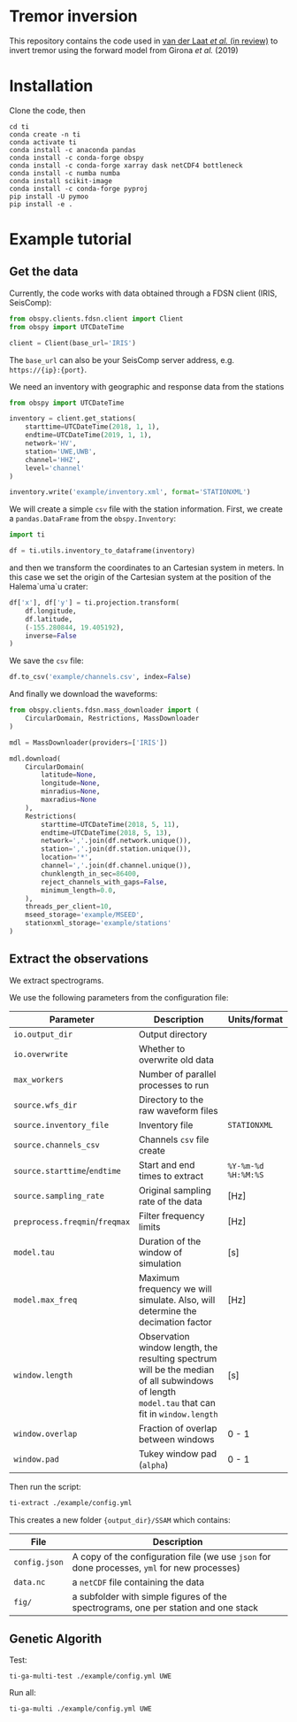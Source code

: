# Tremor inversion 

This repository contains the code used in [van der Laat *et al.* (in review)]() to invert tremor using the forward model from Girona *et al.* (2019) 

# Installation

Clone the code, then

    cd ti
    conda create -n ti
    conda activate ti
    conda install -c anaconda pandas
    conda install -c conda-forge obspy
    conda install -c conda-forge xarray dask netCDF4 bottleneck
    conda install -c numba numba
    conda install scikit-image
    conda install -c conda-forge pyproj
    pip install -U pymoo
    pip install -e .

# Example tutorial

## Get the data

Currently, the code works with data obtained through a FDSN client (IRIS, SeisComp):


```python
from obspy.clients.fdsn.client import Client
from obspy import UTCDateTime

client = Client(base_url='IRIS')

```

The `base_url` can also be your SeisComp server address, e.g. `https://{ip}:{port}`.

We need an inventory with geographic and response data from the stations

```python
from obspy import UTCDateTime

inventory = client.get_stations(
    starttime=UTCDateTime(2018, 1, 1),
    endtime=UTCDateTime(2019, 1, 1),
    network='HV',
    station='UWE,UWB',
    channel='HHZ',
    level='channel'
)

inventory.write('example/inventory.xml', format='STATIONXML')
```

We will create a simple `csv` file with the station information. First, we create a `pandas.DataFrame` from the `obspy.Inventory`:

```python
import ti

df = ti.utils.inventory_to_dataframe(inventory)
```

and then we transform the coordinates to an Cartesian system in meters. In this case we set the origin of the Cartesian system at the position of the Halema\`uma\`u crater:

```python
df['x'], df['y'] = ti.projection.transform(
    df.longitude,
    df.latitude,
    (-155.280844, 19.405192),
    inverse=False
)
```

We save the `csv` file:

```python
df.to_csv('example/channels.csv', index=False)
```

And finally we download the waveforms:


```python
from obspy.clients.fdsn.mass_downloader import (
    CircularDomain, Restrictions, MassDownloader
)

mdl = MassDownloader(providers=['IRIS'])

mdl.download(
    CircularDomain(
        latitude=None,
        longitude=None,
        minradius=None,
        maxradius=None
    ),
    Restrictions(
        starttime=UTCDateTime(2018, 5, 11),
        endtime=UTCDateTime(2018, 5, 13),
        network=','.join(df.network.unique()),
        station=','.join(df.station.unique()),
        location='*',
        channel=','.join(df.channel.unique()),
        chunklength_in_sec=86400,
        reject_channels_with_gaps=False,
        minimum_length=0.0,
    ),
    threads_per_client=10,
    mseed_storage='example/MSEED',
    stationxml_storage='example/stations'
)
```

## Extract the observations

We extract spectrograms.

We use the following parameters from the configuration file:

| Parameter | Description | Units/format |
| --------- | ----------- | ------------ |
| `io.output_dir` | Output directory | |
| `io.overwrite` | Whether to overwrite old data | |
| `max_workers` | Number of parallel processes to run | |
| `source.wfs_dir` | Directory to the raw waveform files | |
| `source.inventory_file` | Inventory file | `STATIONXML` |
| `source.channels_csv` | Channels `csv` file create | |
| `source.starttime`/`endtime` | Start and end times to extract | `%Y-%m-%d %H:%M:%S` |
| `source.sampling_rate` | Original sampling rate of the data | [Hz] |
| `preprocess.freqmin`/`freqmax` | Filter frequency limits | [Hz] |
| `model.tau` | Duration of the window of simulation | [s] |
| `model.max_freq` | Maximum frequency we will simulate. Also, will determine the decimation factor | [Hz] |
| `window.length` | Observation window length, the resulting spectrum will be the median of all subwindows of length `model.tau` that can fit in `window.length` | [s] |
| `window.overlap` | Fraction of overlap between windows | 0 - 1 |
| `window.pad` | Tukey window pad (`alpha`) | 0 - 1 |


Then run the script:

```bash
ti-extract ./example/config.yml
```

This creates a new folder `{output_dir}/SSAM` which contains:


| File | Description |
| ---- | ----------- |
| `config.json` | A copy of the configuration file (we use `json` for done processes, `yml` for new processes) |
| `data.nc` | a `netCDF` file containing the data |
| `fig/` | a subfolder with simple figures of the spectrograms, one per station and one stack |


## Genetic Algorith

Test:

    ti-ga-multi-test ./example/config.yml UWE

Run all:

    ti-ga-multi ./example/config.yml UWE
